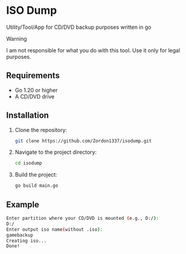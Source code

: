 # ISO Dump
Utility/Tool/App for CD/DVD backup purposes written in go

> [!WARNING]  
> I am not responsible for what you do with this tool. Use it only for legal purposes.


## Requirements
- Go 1.20 or higher
- A CD/DVD drive

## Installation
1. Clone the repository:
    ```sh
    git clone https://github.com/Zordon1337/isodump.git
    ```
2. Navigate to the project directory:
    ```sh
    cd isodump
    ```
3. Build the project:
    ```sh
    go build main.go
    ```

## Example
```sh
Enter partition where your CD/DVD is mounted (e.g., D:/):
D:/
Enter output iso name(without .iso):
gamebackup
Creating iso...
Done!
```
